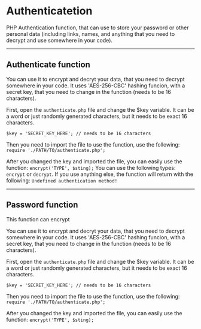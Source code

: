 # Authenticatetion
PHP Authentication function, that can use to store your password or other personal data (including links, names, and anything that you need to decrypt and use somewhere in your code).

---

## Authenticate function
You can use it to encrypt and decryt your data, that you need to decrypt somewhere in your code. It uses 'AES-256-CBC' hashing funcion, with a secret key, that you need to change in the function (needs to be 16 characters).

First, open the `authenticate.php` file and change the $key variable. It can be a word or just randomly generated characters, but it needs to be exact 16 characters.
```
$key = 'SECRET_KEY_HERE'; // needs to be 16 characters
```
Then you need to import the file to use the function, use the following: `require './PATH/TO/authenticate.php';`

After you changed the key and imported the file, you can easily use the function: `encrypt('TYPE', $sting);`
You can use the following types: `encrypt` or `decrypt`. If you use anything else, the function will return with the following: `Undefined authentication method!`

---

## Password function
This function can encrypt

You can use it to encrypt and decryt your data, that you need to decrypt somewhere in your code. It uses 'AES-256-CBC' hashing funcion, with a secret key, that you need to change in the function (needs to be 16 characters).

First, open the `authenticate.php` file and change the $key variable. It can be a word or just randomly generated characters, but it needs to be exact 16 characters.
```
$key = 'SECRET_KEY_HERE'; // needs to be 16 characters
```
Then you need to import the file to use the function, use the following: `require './PATH/TO/authenticate.php';`

After you changed the key and imported the file, you can easily use the function: `encrypt('TYPE', $sting);`
